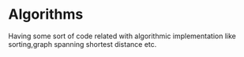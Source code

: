 # Algorithms
Having some sort of code related with algorithmic implementation like sorting,graph spanning shortest distance etc.

